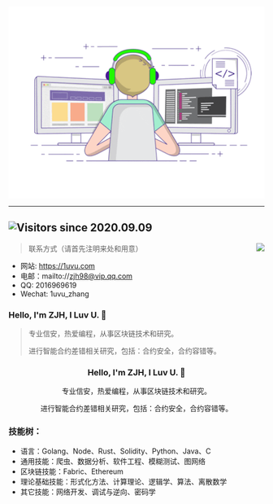 <!--
**1uvu/1uvu** is a ✨ _special_ ✨ repository because its `README.md` (this file) appears on your GitHub profile.

Here are some ideas to get you started:

- 🔭 I’m currently working on ...
- 🌱 I’m currently learning ...
- 👯 I’m looking to collaborate on ...
- 🤔 I’m looking for help with ...
- 💬 Ask me about ...
- 📫 How to reach me: ...
- 😄 Pronouns: ...
- ⚡ Fun fact: ...
-->
<p align="center">
  <img align="center" src="https://github.com/1uvu/1uvu/raw/master/developer.gif"/>
</p>

--- 
![Visitors](https://visitor-badge.laobi.icu/badge?page_id=1uvu.1uvu.readme.md) since 2020.09.09
---

<img align="right" src="https://github-readme-stats.vercel.app/api?username=1uvu&show_icons=true&icon_color=805AD5&text_color=718096&bg_color=ffffff&hide_title=true" />

> 联系方式（请首先注明来处和用意）

- 网站: https://1uvu.com
- 电邮：mailto://zjh98@vip.qq.com
- QQ: 2016969619
- Wechat: 1uvu_zhang

### Hello, I'm ZJH, I Luv U. 🤘

> 专业信安，热爱编程，从事区块链技术和研究。
> 
> 进行智能合约差错相关研究，包括：合约安全，合约容错等。

<div align="center">
  <h3 align="center">
  Hello, I'm ZJH, I Luv U. 🤘
  </h3>
  <p>
  专业信安，热爱编程，从事区块链技术和研究。 

  进行智能合约差错相关研究，包括：合约安全，合约容错等。
  </p>
  </div>

### 技能树：
- 语言：Golang、Node、Rust、Solidity、Python、Java、C
- 通用技能：爬虫、数据分析、软件工程、模糊测试、图网络
- 区块链技能：Fabric、Ethereum
- 理论基础技能：形式化方法、计算理论、逻辑学、算法、离散数学
- 其它技能：网络开发、调试与逆向、密码学

